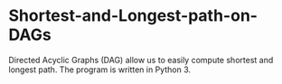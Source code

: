 # Shortest-and-Longest-path-on-DAGs

Directed Acyclic Graphs (DAG) allow us to easily compute shortest and longest path. The program is written in Python 3.
